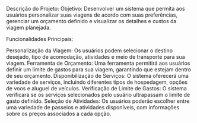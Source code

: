 Descrição do Projeto: 
Objetivo: 
Desenvolver um sistema que permita aos usuários personalizar suas viagens de acordo com suas preferências, gerenciar um orçamento definido e visualizar os detalhes e custos da viagem planejada.

Funcionalidades Principais:

Personalização da Viagem: Os usuários podem selecionar o destino desejado, tipo de acomodação, atividades e meio de transporte para sua viagem.
Ferramenta de Orçamento: Uma ferramenta permitirá aos usuários definir um limite de gastos para sua viagem, garantindo que estejam dentro de seu orçamento.
Disponibilização de Serviços: O sistema oferecerá uma variedade de serviços, incluindo diferentes tipos de hospedagem, opções de voos e aluguel de veículos.
Verificação de Limite de Gastos: O sistema verificará se os serviços selecionados pelo usuário ultrapassam o limite de gasto definido.
Seleção de Atividades: Os usuários poderão escolher entre uma variedade de passeios e atividades disponíveis, com informações sobre os preços associados a cada opção.
